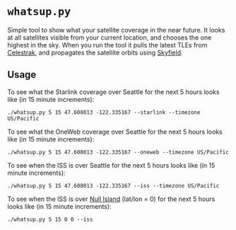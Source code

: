 # `whatsup.py`

Simple tool to show what your satellite coverage in the near future. It looks at all satellites visible from your current location, and chooses the one highest in the sky. When you run the tool it pulls the latest TLEs from [Celestrak](https://celestrak.org/), and propagates the satellite orbits using [Skyfield](https://rhodesmill.org/skyfield/).

## Usage

To see what the Starlink coverage over Seattle for the next 5 hours looks like (in 15 minute increments):

```
./whatsup.py 5 15 47.608013 -122.335167 --starlink --timezone US/Pacific
```

To see what the OneWeb coverage over Seattle for the next 5 hours looks like (in 15 minute increments):

```
./whatsup.py 5 15 47.608013 -122.335167 --oneweb --timezone US/Pacific
```

To see when the ISS is over Seattle for the next 5 hours looks like (in 15 minute increments):

```
./whatsup.py 5 15 47.608013 -122.335167 --iss --timezone US/Pacific
```

To see when the ISS is over [Null Island](https://en.wikipedia.org/wiki/Null_Island) (lat/lon = 0) for the next 5 hours looks like (in 15 minute increments):

```
./whatsup.py 5 15 0 0 --iss
```